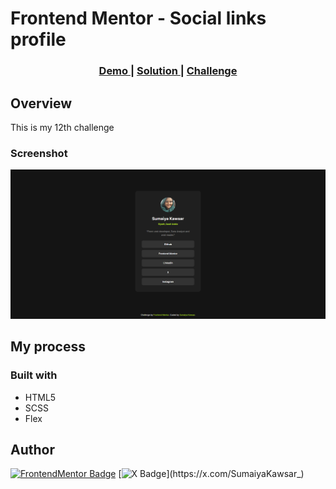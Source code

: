 # Frontend Mentor - Social links profile

<div align="center">
  <h3>
    <a href="https://sumaiyakawsar.github.io/FrontendMentorsChallenges/Projects/10-social-links-profile">
      Demo
    </a>
    <span> | </span>
    <a href="https://github.com/sumaiyakawsar/FrontendMentorsChallenges/tree/main/Projects/10-social-links-profile">
      Solution
    </a>
    <span> | </span>
    <a href="https://www.frontendmentor.io/challenges/social-links-profile-UG32l9m6dQ">
      Challenge
    </a>
  </h3>
</div>




## Overview
 This is my 12th challenge

### Screenshot

![Screenshot of the component](../../images/project10-social-links-profile.png)


## My process

### Built with

- HTML5
- SCSS
- Flex

 
 
## Author

<!-- - Website - [Add your name here](https://www.your-site.com) -->

[![FrontendMentor Badge](https://img.shields.io/badge/-_SumaiyaKawsar_-3F54A3?style=plastic&labelColor=3F54A3&logo=frontend-mentor&logoColor=white&link=https://www.frontendmentor.io/profile/sumaiyakawsar)](https://www.frontendmentor.io/profile/sumaiyakawsar) [![X Badge](https://img.shields.io/badge/-_SumaiyaKawsar_-black?style=plastic&labelColor=black&logo=X&logoColor=white&link=https://x.com/SumaiyaKawsar_)](https://x.com/SumaiyaKawsar_)